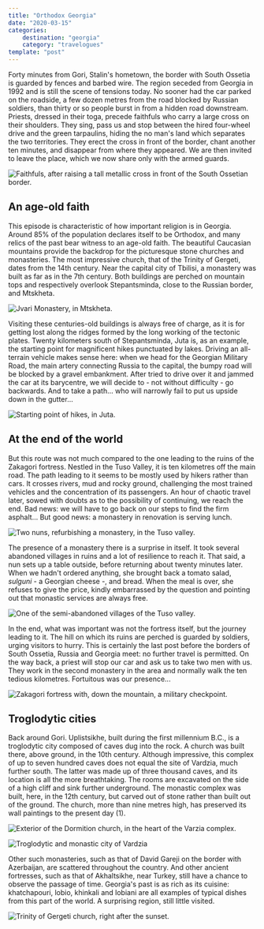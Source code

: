 ```yaml
---
title: "Orthodox Georgia"
date: "2020-03-15"
categories:
    destination: "georgia"
    category: "travelogues"
template: "post"
---
```


Forty minutes from Gori, Stalin's hometown, the border with South Ossetia is 
guarded by fences and barbed wire. The region seceded from Georgia in 1992 
and is still the scene of tensions today. No sooner had the car parked on the 
roadside, a few dozen metres from the road blocked by Russian soldiers, than 
thirty or so people burst in from a hidden road downstream. Priests, dressed 
in their toga, precede faithfuls who carry a large cross on their 
shoulders. They sing, pass us and stop between the hired four-wheel drive 
and the green tarpaulins, hiding the no man's land which separates the two 
territories. They erect the cross in front of the border, chant another ten 
minutes, and disappear from where they appeared. We are then invited to leave 
the place, which we now share only with the armed guards.

![Faithfuls, after raising a tall metallic cross in front of the South Ossetian border.](../../../images/georgia/south-ossetian-border-faithful-2.jpg "Orthodox Faithful")

## An age-old faith

This episode is characteristic of how important religion is in Georgia. Around 
85% of the population declares itself to be Orthodox, and many relics of the 
past bear witness to an age-old faith. The beautiful Caucasian mountains 
provide the backdrop for the picturesque stone churches and monasteries. The 
most impressive church, that of the Trinity of Gergeti, dates from the 14th 
century. Near the capital city of Tbilisi, a monastery was built as far as in 
the 7th century. Both buildings are perched on mountain tops and respectively
overlook Stepantsminda, close to the Russian border, and Mtskheta.

![Jvari Monastery, in Mtskheta.](../../../images/georgia/mtskheta-monastery.jpg "Jvari monastery")

Visiting these centuries-old buildings is always free of charge, as it is for
getting lost along the ridges formed by the long working of the tectonic plates. 
Twenty kilometers south of Stepantsminda, Juta is, as an example, the starting 
point for magnificent hikes punctuated by lakes. Driving an all-terrain vehicle 
makes sense here: when we head for the Georgian Military Road, the main artery 
connecting Russia to the capital, the bumpy road will be blocked by a gravel 
embankment. After tried to drive over it and jammed the car at its barycentre, 
we will decide to - not without difficulty - go backwards. And to take a path...
who will narrowly fail to put us upside down in the gutter...

![Starting point of hikes, in Juta.](../../../images/georgia/juta.jpg "Juta")

## At the end of the world

But this route was not much compared to the one leading to the ruins of the 
Zakagori fortress. Nestled in the Tuso Valley, it is ten kilometres off the main 
road. The path leading to it seems to be mostly used by hikers rather than cars. 
It crosses rivers, mud and rocky ground, challenging the most trained vehicles 
and the concentration of its passengers. An hour of chaotic travel later, sowed 
with doubts as to the possibility of continuing, we reach the end. Bad news: 
we will have to go back on our steps to find the firm asphalt... But good news: 
a monastery in renovation is serving lunch.

![Two nuns, refurbishing a monastery, in the Tuso valley.](../../../images/georgia/tuso-monastery.jpg "A monastery")

The presence of a monastery there is a surprise in itself. It took several 
abandoned villages in ruins and a lot of resilience to reach it. That said, a 
nun sets up a table outside, before returning about twenty minutes later. When 
we hadn't ordered anything, she brought back a tomato salad, _sulguni_ - a 
Georgian cheese -, and bread. When the meal is over, she refuses to give the 
price, kindly embarrassed by the question and pointing out that monastic services 
are always free.

![One of the semi-abandoned villages of the Tuso valley.](../../../images/georgia/tuso-village.jpg "A semi-abandoned village")

In the end, what was important was not the fortress itself, but the journey 
leading to it. The hill on which its ruins are perched is guarded by 
soldiers, urging visitors to hurry. This is certainly the last post before the 
borders of South Ossetia, Russia and Georgia meet: no further travel is 
permitted. On the way back, a priest will stop our car and ask us to take two 
men with us. They work in the second monastery in the area and normally walk 
the ten tedious kilometres. Fortuitous was our presence...

![Zakagori fortress with, down the mountain, a military checkpoint.](../../../images/georgia/tuso-fortress.jpg "Zakagori fortress")

## Troglodytic cities

Back around Gori. Uplistsikhe, built during the first millennium B.C., is a 
troglodytic city composed of caves dug into the rock. A church was built there, 
above ground, in the 10th century. Although impressive, this complex of up to 
seven hundred caves does not equal the site of Vardzia, much further south. The 
latter was made up of three thousand caves, and its location is all the more 
breathtaking. The rooms are excavated on the side of a high cliff and sink 
further underground. The monastic complex was built, here, in the 12th century, 
but carved out of stone rather than built out of the ground. The church, more 
than nine metres high, has preserved its wall paintings to the present day (1).

![Exterior of the Dormition church, in the heart of the Varzia complex.](../../../images/georgia/vardzia.jpg "Dormition church")

![Troglodytic and monastic city of Vardzia](../../../images/georgia/vardzia-2.jpg "Vardzia")

Other such monasteries, such as that of David Gareji on the border with 
Azerbaijan, are scattered throughout the country. And other ancient fortresses, 
such as that of Akhaltsikhe, near Turkey, still have a chance to observe the 
passage of time. Georgia's past is as rich as its cuisine: khatchapouri, lobio, 
khinkali and lobiani are all examples of typical dishes from this part of the 
world. A surprising region, still little visited.

![Trinity of Gergeti church, right after the sunset.](../../../images/georgia/stepansminda-monastery.jpg "Trinity of Gergeti church")
